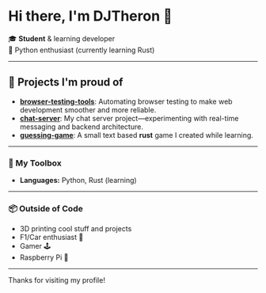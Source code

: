 # Hi there, I'm DJTheron 👋

🎓 **Student** & learning developer  
🐍 Python enthusiast (currently learning Rust)  

---

## 🚀 Projects I'm proud of

- [**browser-testing-tools**](https://github.com/DJTheron/browser-testing-tools): Automating browser testing to make web development smoother and more reliable.
- [**chat-server**](https://github.com/DJTheron/chat-server): My chat server project—experimenting with real-time messaging and backend architecture.
- [**guessing-game**](https://github.com/DJTheron/guessing-game): A small text based **rust** game I created while learning.

---

### 🧰 My Toolbox

- **Languages:** Python, Rust (learning)
---

### 📦 Outside of Code

- 3D printing cool stuff and projects
- F1/Car enthusiast 🚗
- Gamer 🕹️
- Raspberry Pi 🥧

---

Thanks for visiting my profile!
